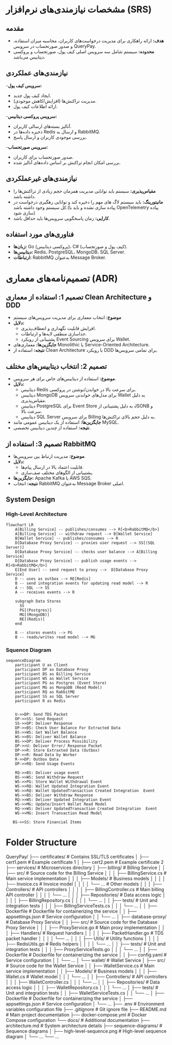 # مشخصات نیازمندی‌های نرم‌افزار (SRS)

## مقدمه
- **هدف:** ارائه راهکاری برای مدیریت درخواست‌های کاربران، محاسبه میزان استفاده، و صدور صورتحساب در سرویس QueryPay.
- **محدوده:** سیستم شامل سه سرویس اصلی کیف پول، صورتحساب و پروکسی دیتابیس می‌باشد.

## نیازمندی‌های عملکردی
-**سرویس کیف پول:**
   - ایجاد کیف پول جدید.
   - مدیریت تراکنش‌ها (افزایش/کاهش موجودی).
   - ارائه اطلاعات کیف پول.

-**سرویس پروکسی دیتابیس:**
   - آنالیز بسته‌های ارسالی کاربران.
   - ذخیره داده‌ها در Redis و ارسال به RabbitMQ.
   - بررسی موجودی کاربران و ارسال پاسخ.

-**سرویس صورتحساب:**
   - صدور صورتحساب برای کاربران.
   - بررسی امکان انجام تراکنش بر اساس داده‌های آنالیز شده.

## نیازمندی‌های غیرعملکردی
- **مقیاس‌پذیری:** سیستم باید توانایی مدیریت همزمان حجم زیادی از تراکنش‌ها را داشته باشد.
- **مانیتورینگ:** باید سیستم لاگ های مهم را دخیره کند و توانایی رهگیری درخواست در کل سیستم وجود داشته باشد.(پیاده سازی نشده و باید با OpenTelemetry پیاده سازی شود)
- **کارایی:** زمان پاسخگویی سرویس‌ها باید حداقل باشد.

## فناوری‌های مورد استفاده
- **زبان‌ها:** Go (پروکسی دیتابیس)، C# (کیف پول و صورتحساب).
- **دیتابیس‌ها:** Redis، PostgreSQL، MongoDB، SQL Server.
- **ارتباطات:** RabbitMQ به‌عنوان Message Broker.


# تصمیم‌نامه‌های معماری (ADR)

## تصمیم 1: استفاده از معماری Clean Architecture و DDD
- **موضوع:** انتخاب معماری برای مدیریت سرویس‌های سیستم
- **دلایل:**
  - افزایش قابلیت نگهداری و انعطاف‌پذیری.
  - جداسازی منطقی لایه‌ها و ارتباطات.
  - پشتیبانی از رویکرد Event Sourcing برای سرویس Wallet.
- **جایگزین‌ها:** معماری‌های Monolithic یا Service-Oriented Architecture.
- **نتیجه:** استفاده از Clean Architecture با رویکرد DDD برای تمامی سرویس‌ها.

## تصمیم 2: انتخاب دیتابیس‌های مختلف
- **موضوع:** استفاده از دیتابیس‌های خاص برای هر سرویس.
- **دلایل:**
  - دیتابیس Redis برای سرعت بالا در خواندن/نوشتن در پروکسی.
  - دیتابیس MongoDB برای مدل‌های خواندنی سرویس Wallet به دلیل مقیاس‌پذیری.
  - دیتابیس PostgreSQL برای Event Store به دلیل پشتیبانی از JSONB و سرعت بالا.
  - دیتابیس SQL Server برای سرویس Billing به دلیل حجم بالای تراکنش‌ها.
- **جایگزین‌ها:** استفاده از یک دیتابیس عمومی مانند MySQL.
- **نتیجه:** استفاده از چندین دیتابیس تخصصی.

## تصمیم 3: استفاده از RabbitMQ
- **موضوع:** مدیریت ارتباط بین سرویس‌ها.
- **دلایل:**
  - قابلیت اعتماد بالا در ارسال پیام‌ها.
  - پشتیبانی از الگوهای مختلف صف‌سازی.
- **جایگزین‌ها:** Apache Kafka یا AWS SQS.
- **نتیجه:** انتخاب RabbitMQ به‌عنوان Message Broker اصلی.





## System Design 

### High-Level Architecture

```mermaid
flowchart LR
    A[Billing Service] -- publishes/consumes --> R[<b>RabbitMQ</b>]
    A[Billing Service] -- withdraw request --> B[Wallet Service]
    B[Wallet Service] -- publishes/consumes --> R
    D[Database Proxy Service] -- proxies user request --> SS[(SQL Server)]
    D[Database Proxy Service] -- checks user balance --> A[Billing Service]
    D[Database Proxy Service] -- publish usage events --> R[<b>RabbitMQ</b>]
    E[End User] -- send request to proxy -->  D[Database Proxy Service]
    D -- uses as outbox --> RE[Redis]
    B -- send integration events for updating read model --> R
    A -- SQL --> SS
    A -- receives events --> R

    subgraph Data Stores
      SS
      PG[(Postgres)]
      MG[(MongoDB)]
      RE[(Redis)]
    end

    B -- stores events --> PG
    B -- reads/writes read model --> MG
```
### Squence Diagram
```mermaid
sequenceDiagram
    participant U as Client
    participant DP as Database Proxy
    participant BS as Billing Service
    participant WS as Wallet Service
    participant PG as Postgres (Event Store)
    participant MG as MongoDB (Read Model)
    participant RQ as RabbitMQ
    participant SS as SQL Server
    participant R as Redis
    

    U->>DP: Send TDS Packet
    DP->>SS: Send Request
    SS->>DP: Deliver Response
    DP->>BS: Check User Balance For Extracted Data
    BS->>WS: Get Wallet Balance
    WS->>BS: Deliver Wallet Balance
    BS->>DP: Deliver Process Possibility
    DP->>U: Deliver Error/ Response Packet
    DP->>R: Store Extraxted Data (Outbox)
    DP->>R: Read Data by Worker
    R->>DP: Outbox Data
    DP->>RQ: Send Usage Events
   
    RQ->>BS: Deliver usage event
    BS->>WS: Send Withdraw Request
    WS->>PG: Store Wallet Withdrawal Event
    WS->>RQ: Wallet Updated Integration Event
    WS->>RQ: Wallet UpdatedTransaction Created Integration  Event
    WS->>BS: Deliver Withdraw Response
    RQ->>WS: Deliver Updated Integration Event
    WS->>MG: Update/Insert Wallet Read Model
    RQ->>WS: Deliver UpdatedTransaction Created Integration  Event
    WS->>MG: Insert Transaction Read Model 

   BS->>SS: Store Financial Items  

```

# Folder Structure
QueryPay/ ├── certificates/ # Contains SSL/TLS certificates │ ├── cert1.pem # Example certificate 1 │ ├── cert2.pem # Example certificate 2 ├── services/ # Microservices directory │ ├── billing/ # Billing Service │ │ ├── src/ # Source code for the Billing Service │ │ │ ├── BillingService.cs # Main service implementation │ │ │ ├── Models/ # Business models │ │ │ │ ├── Invoice.cs # Invoice model │ │ │ │ └── ... # Other models │ │ │ ├── Controllers/ # API controllers │ │ │ │ ├── BillingController.cs # Main billing API controller │ │ │ │ └── ... │ │ │ ├── Repositories/ # Data access logic │ │ │ │ ├── BillingRepository.cs │ │ │ │ └── ... │ │ ├── tests/ # Unit and integration tests │ │ │ ├── BillingServiceTests.cs │ │ │ └── ... │ │ ├── Dockerfile # Dockerfile for containerizing the service │ │ ├── appsettings.json # Service configuration │ │ └── ... │ ├── database-proxy/ # Database Proxy Service │ │ ├── src/ # Source code for the Database Proxy Service │ │ │ ├── ProxyService.go # Main proxy implementation │ │ │ ├── Handlers/ # Request handlers │ │ │ │ ├── PacketHandler.go # TDS packet handler │ │ │ │ └── ... │ │ │ ├── Utils/ # Utility functions │ │ │ │ ├── RedisUtils.go # Redis helpers │ │ │ │ └── ... │ │ ├── tests/ # Unit and integration tests │ │ │ ├── ProxyServiceTests.go │ │ │ └── ... │ │ ├── Dockerfile # Dockerfile for containerizing the service │ │ ├── config.yaml # Service configuration │ │ └── ... │ └── wallet/ # Wallet Service │ ├── src/ # Source code for the Wallet Service │ │ ├── WalletService.cs # Main service implementation │ │ ├── Models/ # Business models │ │ │ ├── Wallet.cs # Wallet model │ │ │ └── ... │ │ ├── Controllers/ # API controllers │ │ │ ├── WalletController.cs │ │ │ └── ... │ │ ├── Repositories/ # Data access logic │ │ │ ├── WalletRepository.cs │ │ │ └── ... │ ├── tests/ # Unit and integration tests │ │ ├── WalletServiceTests.cs │ │ └── ... │ ├── Dockerfile # Dockerfile for containerizing the service │ ├── appsettings.json # Service configuration │ └── ... ├── .env # Environment variables configuration file ├── .gitignore # Git ignore file ├── README.md # Main project documentation ├── docker-compose.yml # Docker Compose configuration └── docs/ # Additional documentation ├── architecture.md # System architecture details ├── sequence-diagrams/ # Sequence diagrams │ ├── high-level-sequence.png # High-level sequence diagram │ └── ... └── ...
